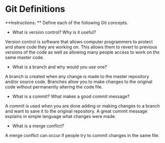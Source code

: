# Git Definitions

**Instructions: ** Define each of the following Git concepts.

* What is version control?  Why is it useful?

Version control is software that allows computer programmers to protect and share code they are working on. This allows them to revert to previous versions of the code as well as allowing many people access to work on the same master code.

* What is a branch and why would you use one?

A branch is created when any change is made to the master repository and/or source code. Branches allow you to make changes to the original code without permanently altering the code file.

* What is a commit? What makes a good commit message?

A commit is used when you are done adding or making changes to a branch and want to save it to the original repository. A great commit message explains in simple language what changes were made.

* What is a merge conflict?

A merge conflict can occur if people try to commit changes in the same file.
